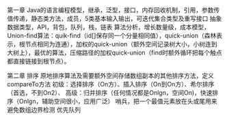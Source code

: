 第一章
Java的语言编程模型，继承，泛型，接口，内存回收机制，引用，参数传值传递，静态类方法，成员，5类基本输入输出，可迭代集合类型及重写接口
抽象数据类型，API，背包，队列，栈，链表
算法分析，增长数量级，成本模型，
Union-find算法：quik-find（id[]保存同一个分量相同值），quick-union（森林表示，根节点相同为连通），加权的quick-union（额外空间记录树大小，小树连到大树上），最优的算法，压缩路径的加权quick-union（find时额外循环把每个触点都直接链接到根节点）。

第二章 排序
原地排序算法及需要额外空间存储数组副本的其他排序方法，定义compareTo方法
初级：选择排序（On方）、插入排序（On到On方）、希尔排序（首选，不到On2）、
高级：归并排序（任何情况都是Onlgn，空间On)，快速排序（Onlgn，辅助空间很小，应用广泛）
哨兵，把一个最值元素放在头或尾用来避免数组边界检测
优先队列
